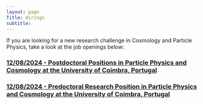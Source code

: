 ```yaml
---
layout: page
Title: Hirings
subtitle:
---
```


If you are looking for a new research challenge in Cosmology and Particle Physics, take a look at the job openings below:


### [12/08/2024 - Postdoctoral Positions in Particle Physics and Cosmology at the University of Coimbra, Portugal](https://rzferreira.github.io/utopolis/2024-08-12-PostdocPositionFall2024/)

### [12/08/2024 - Predoctoral Research Position in Particle Physics and Cosmology at the University of Coimbra, Portugal](https://rzferreira.github.io/utopolis/2024-08-12-PredocPositionFall2024/)


